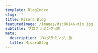 ```yaml
---
template: BlogIndex
slug: ''
title: Misara Blog
featuredImage: /images/dsc06146-min.jpg
subtitle: プログラミング×旅
meta:
  description: プログラミング、旅
  title: MisaraBlog
---
```


